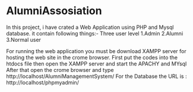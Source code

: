 # AlumniAssosiation
In this project, i have crated a Web Application using PHP and Mysql database. it contain following things:-
Three user level
1.Admin
2.Alumni
3.Normal user

For running the web application you must be download XAMPP server for hosting the web site in the crome browser.
First put the codes into the htdocs file then open the XAMPP server and start the APACHY and MYsql 
After that open the crome browser and type http://localhost/AlumniManagementSystem/
For the Database the URL is : http://localhost/phpmyadmin/
 

